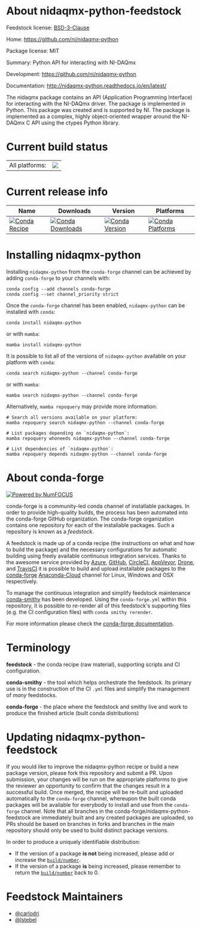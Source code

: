 About nidaqmx-python-feedstock
==============================

Feedstock license: [BSD-3-Clause](https://github.com/conda-forge/nidaqmx-python-feedstock/blob/main/LICENSE.txt)

Home: https://github.com/ni/nidaqmx-python

Package license: MIT

Summary: Python API for interacting with NI-DAQmx

Development: https://github.com/ni/nidaqmx-python

Documentation: http://nidaqmx-python.readthedocs.io/en/latest/

The nidaqmx package contains an API (Application Programming Interface) for
interacting with the NI-DAQmx driver. The package is implemented in Python.
This package was created and is supported by NI. The package is implemented
as a complex, highly object-oriented wrapper around the NI-DAQmx C API using
 the ctypes Python library.


Current build status
====================


<table><tr><td>All platforms:</td>
    <td>
      <a href="https://dev.azure.com/conda-forge/feedstock-builds/_build/latest?definitionId=681&branchName=main">
        <img src="https://dev.azure.com/conda-forge/feedstock-builds/_apis/build/status/nidaqmx-python-feedstock?branchName=main">
      </a>
    </td>
  </tr>
</table>

Current release info
====================

| Name | Downloads | Version | Platforms |
| --- | --- | --- | --- |
| [![Conda Recipe](https://img.shields.io/badge/recipe-nidaqmx--python-green.svg)](https://anaconda.org/conda-forge/nidaqmx-python) | [![Conda Downloads](https://img.shields.io/conda/dn/conda-forge/nidaqmx-python.svg)](https://anaconda.org/conda-forge/nidaqmx-python) | [![Conda Version](https://img.shields.io/conda/vn/conda-forge/nidaqmx-python.svg)](https://anaconda.org/conda-forge/nidaqmx-python) | [![Conda Platforms](https://img.shields.io/conda/pn/conda-forge/nidaqmx-python.svg)](https://anaconda.org/conda-forge/nidaqmx-python) |

Installing nidaqmx-python
=========================

Installing `nidaqmx-python` from the `conda-forge` channel can be achieved by adding `conda-forge` to your channels with:

```
conda config --add channels conda-forge
conda config --set channel_priority strict
```

Once the `conda-forge` channel has been enabled, `nidaqmx-python` can be installed with `conda`:

```
conda install nidaqmx-python
```

or with `mamba`:

```
mamba install nidaqmx-python
```

It is possible to list all of the versions of `nidaqmx-python` available on your platform with `conda`:

```
conda search nidaqmx-python --channel conda-forge
```

or with `mamba`:

```
mamba search nidaqmx-python --channel conda-forge
```

Alternatively, `mamba repoquery` may provide more information:

```
# Search all versions available on your platform:
mamba repoquery search nidaqmx-python --channel conda-forge

# List packages depending on `nidaqmx-python`:
mamba repoquery whoneeds nidaqmx-python --channel conda-forge

# List dependencies of `nidaqmx-python`:
mamba repoquery depends nidaqmx-python --channel conda-forge
```


About conda-forge
=================

[![Powered by
NumFOCUS](https://img.shields.io/badge/powered%20by-NumFOCUS-orange.svg?style=flat&colorA=E1523D&colorB=007D8A)](https://numfocus.org)

conda-forge is a community-led conda channel of installable packages.
In order to provide high-quality builds, the process has been automated into the
conda-forge GitHub organization. The conda-forge organization contains one repository
for each of the installable packages. Such a repository is known as a *feedstock*.

A feedstock is made up of a conda recipe (the instructions on what and how to build
the package) and the necessary configurations for automatic building using freely
available continuous integration services. Thanks to the awesome service provided by
[Azure](https://azure.microsoft.com/en-us/services/devops/), [GitHub](https://github.com/),
[CircleCI](https://circleci.com/), [AppVeyor](https://www.appveyor.com/),
[Drone](https://cloud.drone.io/welcome), and [TravisCI](https://travis-ci.com/)
it is possible to build and upload installable packages to the
[conda-forge](https://anaconda.org/conda-forge) [Anaconda-Cloud](https://anaconda.org/)
channel for Linux, Windows and OSX respectively.

To manage the continuous integration and simplify feedstock maintenance
[conda-smithy](https://github.com/conda-forge/conda-smithy) has been developed.
Using the ``conda-forge.yml`` within this repository, it is possible to re-render all of
this feedstock's supporting files (e.g. the CI configuration files) with ``conda smithy rerender``.

For more information please check the [conda-forge documentation](https://conda-forge.org/docs/).

Terminology
===========

**feedstock** - the conda recipe (raw material), supporting scripts and CI configuration.

**conda-smithy** - the tool which helps orchestrate the feedstock.
                   Its primary use is in the construction of the CI ``.yml`` files
                   and simplify the management of *many* feedstocks.

**conda-forge** - the place where the feedstock and smithy live and work to
                  produce the finished article (built conda distributions)


Updating nidaqmx-python-feedstock
=================================

If you would like to improve the nidaqmx-python recipe or build a new
package version, please fork this repository and submit a PR. Upon submission,
your changes will be run on the appropriate platforms to give the reviewer an
opportunity to confirm that the changes result in a successful build. Once
merged, the recipe will be re-built and uploaded automatically to the
`conda-forge` channel, whereupon the built conda packages will be available for
everybody to install and use from the `conda-forge` channel.
Note that all branches in the conda-forge/nidaqmx-python-feedstock are
immediately built and any created packages are uploaded, so PRs should be based
on branches in forks and branches in the main repository should only be used to
build distinct package versions.

In order to produce a uniquely identifiable distribution:
 * If the version of a package **is not** being increased, please add or increase
   the [``build/number``](https://docs.conda.io/projects/conda-build/en/latest/resources/define-metadata.html#build-number-and-string).
 * If the version of a package **is** being increased, please remember to return
   the [``build/number``](https://docs.conda.io/projects/conda-build/en/latest/resources/define-metadata.html#build-number-and-string)
   back to 0.

Feedstock Maintainers
=====================

* [@carlodri](https://github.com/carlodri/)
* [@lstebel](https://github.com/lstebel/)

